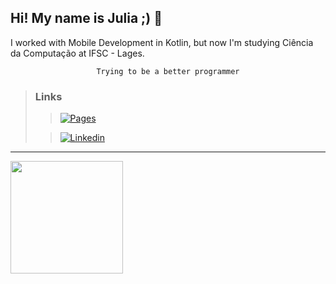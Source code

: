 ## Hi! My name is Julia ;) 👋
I worked with Mobile Development in Kotlin, but now I'm studying Ciência da Computação at IFSC - Lages.
<div align="center">

    Trying to be a better programmer

</div>

>### Links
>>[![Pages](https://img.shields.io/badge/PAGE-7360F2?style=flat-square&logoColor=white)](https://github.com/JuliaBolting/JuliaBolting)
>
>>[![Linkedin](https://img.shields.io/badge/Linkedin-0A66C2?style=flat-square&logo=linkedin&logoColor=white)](https://www.linkedin.com/in/julia-bolting-2368b1266/)

---

<a href="https://github.com/JuliaBolting">
<img height="180em" src="https://github-readme-stats-git-masterrstaa-rickstaa.vercel.app/api/top-langs/?username=JuliaBolting&layout=compact&langs_count=7&theme=holi"/>
